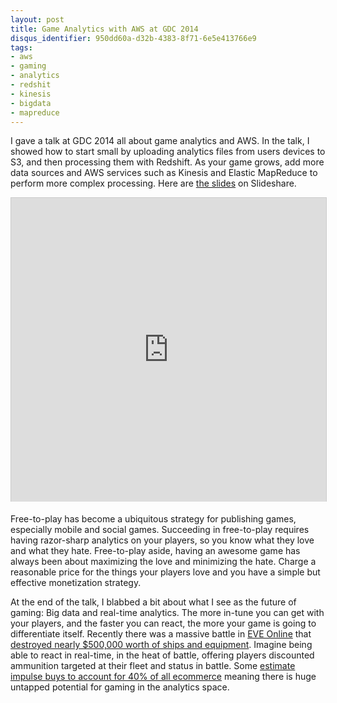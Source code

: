 ```yaml
---
layout: post
title: Game Analytics with AWS at GDC 2014
disqus_identifier: 950dd60a-d32b-4383-8f71-6e5e413766e9
tags:
- aws
- gaming
- analytics
- redshit
- kinesis
- bigdata
- mapreduce
---
```


I gave a talk at GDC 2014 all about game analytics and AWS. In the talk, I showed how to start
small by uploading analytics files from users devices to S3, and then processing them with
Redshift.  As your game grows, add more data sources and AWS services such as Kinesis
and Elastic MapReduce to perform more complex processing.
Here are <a href="http://www.slideshare.net/slideshow/embed_code/32592688">the slides</a> on Slideshare.
<!--more-->
<iframe src="http://www.slideshare.net/slideshow/embed_code/32592688" width="597" height="486" frameborder="0" marginwidth="0" marginheight="0" scrolling="no" style="border:1px solid #CCC; border-width:1px 1px 0; margin-bottom:5px; max-width: 100%;" allowfullscreen="allowfullscreen">Game Analytics with AWS</iframe>

Free-to-play has become a ubiquitous strategy for publishing
games, especially mobile and social games.  Succeeding in free-to-play requires having razor-sharp
analytics on your players, so you know what they love and what they hate.
Free-to-play aside, having an awesome game has always been about maximizing the love and
minimizing the hate. Charge a reasonable price for the things your players love and you
have a simple but effective monetization strategy.

At the end of the talk, I blabbed a bit about what I see as the future of gaming: Big data
and real-time analytics.   The more in-tune you can get with your players, and the faster
you can react, the more your game is going to differentiate itself.  Recently there was
a massive battle in [EVE Online](http://www.eveonline.com/) that
[destroyed nearly $500,000 worth of ships and equipment](http://bigstory.ap.org/article/unpaid-bill-leads-game-battle-worth-200000).
Imagine being able to react in real-time, in the heat of battle, offering players discounted
ammunition targeted at their fleet and status in battle.  Some
[estimate impulse buys to account for 40% of all ecommerce](http://blog.eyesurf.info/?p=2727)
meaning there is huge untapped potential for gaming in the analytics space.
